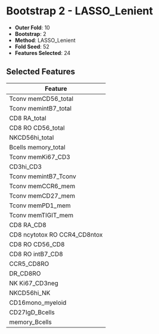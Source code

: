 # Bootstrap 2 - LASSO_Lenient

- **Outer Fold**: 10
- **Bootstrap**: 2
- **Method**: LASSO_Lenient
- **Fold Seed**: 52
- **Features Selected**: 24

## Selected Features

| Feature |
|---------|
| Tconv memCD56_total |
| Tconv memintB7_total |
| CD8 RA_total |
| CD8 RO CD56_total |
| NKCD56hi_total |
| Bcells memory_total |
| Tconv memKi67_CD3 |
| CD3hi_CD3 |
| Tconv memintB7_Tconv |
| Tconv memCCR6_mem |
| Tconv memCD27_mem |
| Tconv memPD1_mem |
| Tconv memTIGIT_mem |
| CD8 RA_CD8 |
| CD8 ncytotox RO CCR4_CD8ntox |
| CD8 RO CD56_CD8 |
| CD8 RO intB7_CD8 |
| CCR5_CD8RO |
| DR_CD8RO |
| NK Ki67_CD3neg |
| NKCD56hi_NK |
| CD16mono_myeloid |
| CD27IgD_Bcells |
| memory_Bcells |
